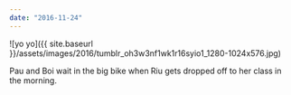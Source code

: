 ```yaml
---
date: "2016-11-24"
---
```


![yo yo]({{ site.baseurl }}/assets/images/2016/tumblr_oh3w3nf1wk1r16syio1_1280-1024x576.jpg)

Pau and Boi wait in the big bike when Riu gets dropped off to her class in the morning.
